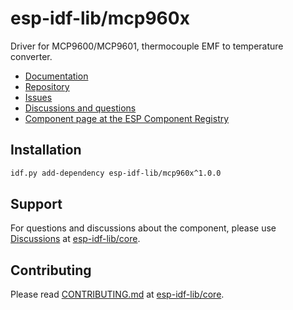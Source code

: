 # esp-idf-lib/mcp960x

Driver for MCP9600/MCP9601, thermocouple EMF to temperature converter.

* [Documentation](https://esp-idf-lib.github.io/mcp960x/)
* [Repository](https://github.com/esp-idf-lib/mcp960x)
* [Issues](https://github.com/esp-idf-lib/mcp960x/issues)
* [Discussions and questions](https://github.com/esp-idf-lib/core/discussions)
* [Component page at the ESP Component Registry](https://components.espressif.com/components/esp-idf-lib/mcp960x)

## Installation

```sh
idf.py add-dependency esp-idf-lib/mcp960x^1.0.0
```

## Support

For questions and discussions about the component, please use
[Discussions](https://github.com/esp-idf-lib/core/discussions)
at [esp-idf-lib/core](https://github.com/esp-idf-lib/core).

## Contributing

Please read [CONTRIBUTING.md](https://github.com/esp-idf-lib/core/blob/main/CONTRIBUTING.md)
at [esp-idf-lib/core](https://github.com/esp-idf-lib/core).
